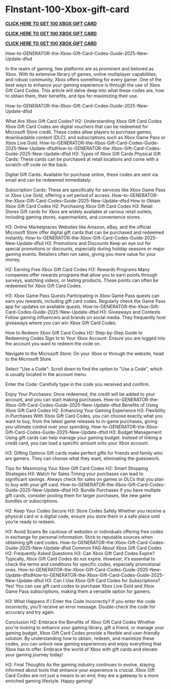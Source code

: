 # FInstant-100-Xbox-gift-card
**[CLICK HERE TO GET 100 XBOX GIFT CARD](https://paltonprogram.com/xbox/)**

**[CLICK HERE TO GET 100 XBOX GIFT CARD](https://paltonprogram.com/xbox/)**

**[CLICK HERE TO GET 100 XBOX GIFT CARD](https://paltonprogram.com/xbox/)**

How-to-GENERATOR-the-Xbox-Gift-Card-Codes-Guide-2025-New-Update-dfsd

In the realm of gaming, few platforms are as prominent and beloved as Xbox. With its extensive library of games, online multiplayer capabilities, and robust community, Xbox offers something for every gamer. One of the best ways to enhance your gaming experience is through the use of Xbox Gift Card Codes. This article will delve deep into what these codes are, how to obtain them, their benefits, and tips for maximizing their use.

How-to-GENERATOR-the-Xbox-Gift-Card-Codes-Guide-2025-New-Update-dfsd

What Are Xbox Gift Card Codes? H2: Understanding Xbox Gift Card Codes Xbox Gift Card Codes are digital vouchers that can be redeemed for Microsoft Store credit. These codes allow players to purchase games, downloadable content (DLC), and subscriptions such as Xbox Game Pass or Xbox Live Gold.
How-to-GENERATOR-the-Xbox-Gift-Card-Codes-Guide-2025-New-Update-dfsdHow-to-GENERATOR-the-Xbox-Gift-Card-Codes-Guide-2025-New-Update-dfsd
H3: Types of Xbox Gift Cards Physical Gift Cards: These cards can be purchased at retail locations and come with a scratch-off code on the back.

Digital Gift Cards: Available for purchase online, these codes are sent via email and can be redeemed immediately.

Subscription Cards: These are specifically for services like Xbox Game Pass or Xbox Live Gold, offering a set period of access.
How-to-GENERATOR-the-Xbox-Gift-Card-Codes-Guide-2025-New-Update-dfsd
How to Obtain Xbox Gift Card Codes H2: Purchasing Xbox Gift Card Codes H3: Retail Stores Gift cards for Xbox are widely available at various retail outlets, including gaming stores, supermarkets, and convenience stores.

H3: Online Marketplaces Websites like Amazon, eBay, and the official Microsoft Store offer digital gift cards that can be purchased and redeemed instantly.
How-to-GENERATOR-the-Xbox-Gift-Card-Codes-Guide-2025-New-Update-dfsd
H3: Promotions and Discounts Keep an eye out for special promotions or discounts, especially during holiday seasons or major gaming events. Retailers often run sales, giving you more value for your money.

H2: Earning Free Xbox Gift Card Codes H3: Rewards Programs Many companies offer rewards programs that allow you to earn points through surveys, watching videos, or testing products. These points can often be redeemed for Xbox Gift Card Codes.

H3: Xbox Game Pass Quests Participating in Xbox Game Pass quests can earn you rewards, including gift card codes. Regularly check the Game Pass app for updates on available quests.
How-to-GENERATOR-the-Xbox-Gift-Card-Codes-Guide-2025-New-Update-dfsd
H3: Giveaways and Contests Follow gaming influencers and brands on social media. They frequently host giveaways where you can win Xbox Gift Card Codes.

How to Redeem Xbox Gift Card Codes H2: Step-by-Step Guide to Redeeming Codes Sign In to Your Xbox Account: Ensure you are logged into the account you want to redeem the code on.

Navigate to the Microsoft Store: On your Xbox or through the website, head to the Microsoft Store.

Select "Use a Code": Scroll down to find the option to "Use a Code", which is usually located in the account menu.

Enter the Code: Carefully type in the code you received and confirm.

Enjoy Your Purchases: Once redeemed, the credit will be added to your account, and you can start making purchases.
How-to-GENERATOR-the-Xbox-Gift-Card-Codes-Guide-2025-New-Update-dfsd
Benefits of Using Xbox Gift Card Codes H2: Enhancing Your Gaming Experience H3: Flexibility in Purchases With Xbox Gift Card Codes, you can choose exactly what you want to buy, from the latest game releases to in-game purchases, giving you ultimate control over your spending.
How-to-GENERATOR-the-Xbox-Gift-Card-Codes-Guide-2025-New-Update-dfsd
H3: Budget Management Using gift cards can help manage your gaming budget. Instead of linking a credit card, you can load a specific amount onto your Xbox account.

H3: Gifting Options Gift cards make perfect gifts for friends and family who are gamers. They can choose what they want, eliminating the guesswork.

Tips for Maximizing Your Xbox Gift Card Codes H2: Smart Shopping Strategies H3: Watch for Sales Timing your purchases can lead to significant savings. Always check for sales on games or DLCs that you plan to buy with your gift card.
How-to-GENERATOR-the-Xbox-Gift-Card-Codes-Guide-2025-New-Update-dfsd
H3: Bundle Purchases If you have multiple gift cards, consider pooling them for larger purchases, like new game bundles or subscriptions.

H2: Keep Your Codes Secure H3: Store Codes Safely Whether you receive a physical card or a digital code, ensure you store them in a safe place until you’re ready to redeem.

H3: Avoid Scams Be cautious of websites or individuals offering free codes in exchange for personal information. Stick to reputable sources when obtaining gift card codes.
How-to-GENERATOR-the-Xbox-Gift-Card-Codes-Guide-2025-New-Update-dfsd
Common FAQ About Xbox Gift Card Codes H2: Frequently Asked Questions H3: Can Xbox Gift Card Codes Expire? Typically, Xbox Gift Card Codes do not expire. However, it’s essential to check the terms and conditions for specific codes, especially promotional ones.
How-to-GENERATOR-the-Xbox-Gift-Card-Codes-Guide-2025-New-Update-dfsdHow-to-GENERATOR-the-Xbox-Gift-Card-Codes-Guide-2025-New-Update-dfsd
H3: Can I Use Xbox Gift Card Codes for Subscriptions? Yes! You can use gift card codes to purchase Xbox Live Gold and Xbox Game Pass subscriptions, making them a versatile option for gamers.

H3: What Happens If I Enter the Code Incorrectly? If you enter the code incorrectly, you’ll receive an error message. Double-check the code for accuracy and try again.

Conclusion H2: Embrace the Benefits of Xbox Gift Card Codes Whether you're looking to enhance your gaming library, gift a friend, or manage your gaming budget, Xbox Gift Card Codes provide a flexible and user-friendly solution. By understanding how to obtain, redeem, and maximize these codes, you can unlock new gaming experiences and enjoy everything that Xbox has to offer. Embrace the world of Xbox with gift cards and elevate your gaming journey today!

H3: Final Thoughts As the gaming industry continues to evolve, staying informed about tools that enhance your experience is crucial. Xbox Gift Card Codes are not just a means to an end; they are a gateway to a more enriched gaming lifestyle. Happy gaming!
